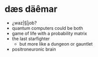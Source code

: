 # dæs däêmar
* ¿waz|§|job?
* quantum computers could be both
* game of life with a probability matrix
* the last starfighter
  * but more like a dungeon or gauntlet
* positroneuronic brain
